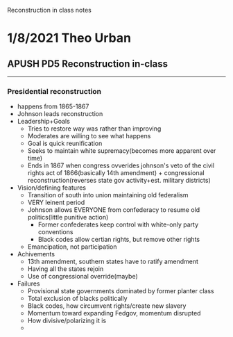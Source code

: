 Reconstruction in class notes

# 1/8/2021 Theo Urban
## APUSH PD5 Reconstruction in-class
***
### Presidential reconstruction
 - happens from 1865-1867
 - Johnson leads reconstruction
 - Leadership+Goals
	 - Tries to restore way was rather than improving
	 - Moderates are willing to see what happens
	 - Goal is quick reunification
	 - Seeks to maintain white supremacy(becomes more apparent over time)
	 - Ends in 1867 when congress ovverides johnson's veto of the civil rights act of 1866(basically 14th amendment) + congressional reconstruction(reverses state gov activity+est. military districts)
 - Vision/defining features
	 - Transition of south into union maintaining old federalism
	 - VERY leinent period
	 - Johnson allows EVERYONE from confederacy to resume old politics(little punitive action)
		 - Former confederates keep control with white-only party conventions
		 - Black codes allow certian rights, but remove other rights
	 - Emancipation, not participation
 - Achivements
	 - 13th amendment, southern states have to ratify amendment
	 - Having all the states rejoin
	 - Use of congressional override(maybe)
 - Failures
	 - Provisional state governments dominated by former planter class
	 - Total exclusion of blacks politically
	 - Black codes, how circumvent rights/create new slavery
	 - Momentum toward expanding Fedgov, momentum disrupted
	 - How divisive/polarizing it is
	 - 